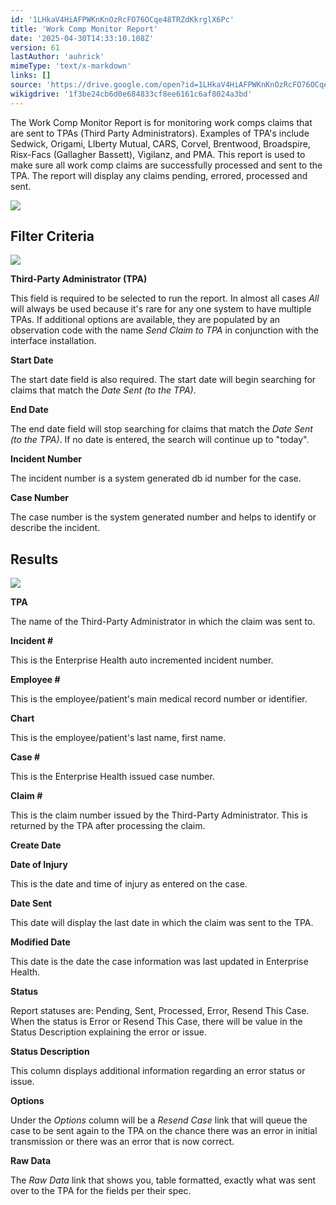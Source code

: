 ```yaml
---
id: '1LHkaV4HiAFPWKnKnOzRcFO76OCqe48TRZdKkrglX6Pc'
title: 'Work Comp Monitor Report'
date: '2025-04-30T14:33:10.108Z'
version: 61
lastAuthor: 'auhrick'
mimeType: 'text/x-markdown'
links: []
source: 'https://drive.google.com/open?id=1LHkaV4HiAFPWKnKnOzRcFO76OCqe48TRZdKkrglX6Pc'
wikigdrive: '1f3be24cb6d0e684833cf8ee6161c6af8024a3bd'
---
```

The Work Comp Monitor Report is for monitoring work comps claims that are sent to TPAs (Third Party Administrators). Examples of TPA's include Sedwick, Origami, LIberty Mutual, CARS, Corvel, Brentwood, Broadspire, Risx-Facs (Gallagher Bassett), Vigilanz, and PMA. This report is used to make sure all work comp claims are successfully processed and sent to the TPA. The report will display any claims pending, errored, processed and sent.

![](../work-comp-monitor-report.assets/bdf8597cbd64e7c4da63959b89793666.png)

## Filter Criteria

![](../work-comp-monitor-report.assets/866a81935cbf33635f7322ac3ba2479c.png)

**Third-Party Administrator (TPA)**

This field is required to be selected to run the report.  In almost all cases *All* will always be used because it's rare for any one system to have multiple TPAs. If additional options are available, they are populated by an observation code with the name *Send Claim to TPA* in conjunction with the interface installation.

**Start Date**

The start date field is also required. The start date will begin searching for claims that match the *Date Sent (to the TPA)*.

**End Date**

The end date field will stop searching for claims that match the *Date Sent (to the TPA)*. If no date is entered, the search will continue up to "today".

**Incident Number**

The incident number is a system generated db id number for the case.

**Case Number**

The case number is the system generated number and helps to identify or describe the incident.

## Results

![](../work-comp-monitor-report.assets/50dfe08b4c1a6c5650a1b3bcbb8d3e54.png)

**TPA**

The name of the Third-Party Administrator in which the claim was sent to.

**Incident #**

This is the Enterprise Health auto incremented incident number.

**Employee #**

This is the employee/patient's main medical record number or identifier.

**Chart**

This is the employee/patient's last name, first name.

**Case #**

This is the Enterprise Health issued case number.

**Claim #**

This is the claim number issued by the Third-Party Administrator. This is returned by the TPA after processing the claim.

**Create Date**

**Date of Injury**

This is the date and time of injury as entered on the case.

**Date Sent**

This date will display the last date in which the claim was sent to the TPA.

**Modified Date**

This date is the date the case information was last updated in Enterprise Health.

**Status**

Report statuses are: Pending, Sent, Processed, Error, Resend This Case. When the status is Error or Resend This Case, there will be value in the Status Description explaining the error or issue.

**Status Description**

This column displays additional information regarding an error status or issue.

**Options**

Under the *Options* column will be a *Resend Case* link that will queue the case to be sent again to the TPA on the chance there was an error in initial transmission or there was an error that is now correct.

**Raw Data**

The *Raw Data* link that shows you, table formatted, exactly what was sent over to the TPA for the fields per their spec.
